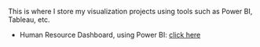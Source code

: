This is where I store my visualization projects using tools such as Power BI, Tableau, etc.
- Human Resource Dashboard, using Power BI: [click here](https://app.powerbi.com/view?r=eyJrIjoiMGZlOGI5YzctODI4Yi00M2YxLWJlZDUtODg4NDY1ODlhY2E3IiwidCI6IjYwNGMxMWMwLTE5ZjQtNDY3MS04MmJjLWZmZWRlZGVmMTBjYSIsImMiOjZ9)
